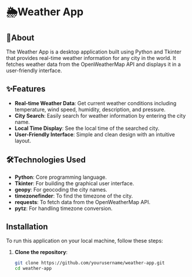 # 🌦️Weather App

## 📜About
The Weather App is a desktop application built using Python and Tkinter that provides real-time weather information for any city in the world. It fetches weather data from the OpenWeatherMap API and displays it in a user-friendly interface.

## ✨Features
- **Real-time Weather Data**: Get current weather conditions including temperature, wind speed, humidity, description, and pressure.
- **City Search**: Easily search for weather information by entering the city name.
- **Local Time Display**: See the local time of the searched city.
- **User-Friendly Interface**: Simple and clean design with an intuitive layout.

## 🛠️Technologies Used
- **Python**: Core programming language.
- **Tkinter**: For building the graphical user interface.
- **geopy**: For geocoding the city names.
- **timezonefinder**: To find the timezone of the city.
- **requests**: To fetch data from the OpenWeatherMap API.
- **pytz**: For handling timezone conversion.

## Installation
To run this application on your local machine, follow these steps:

1. **Clone the repository**:
   ```bash
   git clone https://github.com/yourusername/weather-app.git
   cd weather-app

